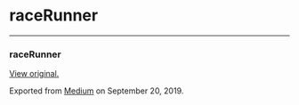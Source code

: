 raceRunner
==========

------------------------------------------------------------------------

### raceRunner

  

[View original.](https://medium.com/p/1dca1e4e6c2)

Exported from [Medium](https://medium.com) on September 20, 2019.
